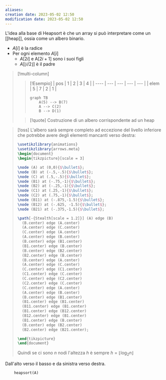 ```yaml
---
aliases: 
creation date: 2023-05-02 12:50
modification date: 2023-05-02 12:50
---
```


L'idea alla base di Heapsort è che un array si può interpretare come un [[heap]], ossia come un albero binario.
- $A[i]$ è la radice
- Per ogni elemento $A[i]$ 
	- $A[2i]$ e A$[2i + 1]$ sono i suoi figli
	- $A[\lfloor i / 2 \rfloor]$ è il padre

> [!multi-column]
>  
>
>> [!Esempio]
> >  | pos  | 1   | 2   | 3   | 4   |
> >  | ---- | --- | --- | --- | --- |
> >  | elem | 5   | 7   | 2   | 1    |
> > 
> > 
> > ```mermaid
> > graph TB
> > 	A(5) --> B(7)
> > 	A --> C(2)
> > 	B --> D(1)
> > ```
> 
>>[!quote]
>>Costruzione di un albero corrispondente ad un heap
>
>

>[!oss]
>L'albero sarà sempre completo ad eccezione del livello inferiore che potrebbe avere degli elementi mancanti verso destra:
>
> ```tikz
> \usetikzlibrary{animations}
> \usetikzlibrary{arrows.meta}
>\begin{document}
>\begin{tikzpicture}[scale = 3]
>
>\node (A) at (0,0){$\bullet$};
>\node (B) at (-.5,-.5){$\bullet$};
>\node (C) at (.5,-.5){$\bullet$};
>\node (B1) at (-.75,-1){$\bullet$};
>\node (B2) at (-.25,-1){$\bullet$};
>\node (C1) at (.25,-1){$\bullet$};
>\node (C2) at (.75,-1){$\bullet$};
>\node (B11) at (-.875,-1.5){$\bullet$};
>\node (B12) at (-.625, -1.5){$\bullet$};
>\node (B21) at (-.375,-1.5){$\bullet$};
>
>\path[-{Stealth[scale = 1.2]}] (A) edge (B) 
>	(B.center) edge (A.center)
>	(A.center) edge (C.center)
>	(C.center) edge (A.center)
>	(A.center) edge (B.center)
>	(B.center) edge (B1.center)
>	(B1.center) edge (B.center)
>	(B.center) edge (B2.center)
>	(B2.center) edge (B.center)
>	(B.center) edge (A.center)
>	(A.center) edge (C.center)
>	(C.center) edge (C1.center)
>	(C1.center) edge (C.center)
>	(C.center) edge (C2.center)
>	(C2.center) edge (C.center)
>	(C.center) edge (A.center)
>	(A.center) edge (B.center)
>	(B.center) edge (B1.center)
>	(B1.center) edge (B1.center)
>	(B11.center) edge (B1.center)
>	(B1.center) edge (B12.center)
>	(B12.center) edge (B1.center)
>	(B1.center) edge (B.center)
>	(B.center) edge (B2.center)
>	(B2.center) edge (B21.center);
>
>\end{tikzpicture}
>\end{document}
>```
>Quindi se ci sono $n$ nodi l'altezza $h$ è sempre $h=\lfloor \log_{2}n  \rfloor$

Dall'alto verso il basso e da sinistra verso destra.

```clike
	heapsort(A)
```